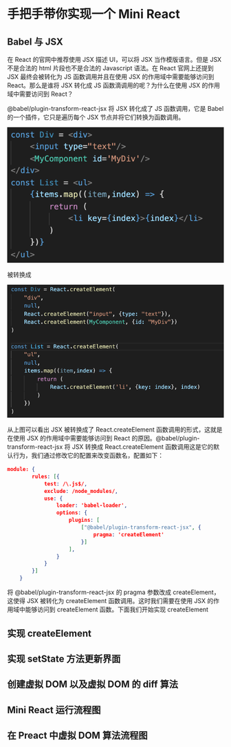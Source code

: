 # 手把手带你实现一个 Mini React

## Babel 与 JSX

在 React 的官网中推荐使用 JSX 描述 UI，可以将 JSX 当作模版语言。但是 JSX 不是合法的 html 片段也不是合法的 Javascript 语法。在 React 官网上还提到 JSX 最终会被转化为 JS 函数调用并且在使用 JSX 的作用域中需要能够访问到 React。那么是谁将 JSX 转化成 JS 函数滴调用的呢？为什么在使用 JSX 的作用域中需要访问到 React？

@babel/plugin-transform-react-jsx 将 JSX 转化成了 JS 函数调用，它是 Babel 的一个插件，它只是遍历每个 JSX 节点并将它们转换为函数调用。

![](./JSX.png)

被转换成

![](./createElement.png)

从上图可以看出 JSX 被转换成了 React.createElement 函数调用的形式，这就是在使用 JSX 的作用域中需要能够访问到 React 的原因。@babel/plugin-transform-react-jsx 将 JSX 转换成 React.createElement 函数调用这是它的默认行为，我们通过修改它的配置来改变函数名，配置如下：

```json
module: {
        rules: [{
            test: /\.js$/,
            exclude: /node_modules/,
            use: {
                loader: 'babel-loader',
                options: {
                    plugins: [
                        ["@babel/plugin-transform-react-jsx", {
                            pragma: 'createElement'
                        }]
                    ],
                }
            }
        }]
    }
```

将 @babel/plugin-transform-react-jsx 的 pragma 参数改成 createElement，这使得 JSX 被转化为 createElement 函数调用。这时我们需要在使用 JSX 的作用域中能够访问到 createElement 函数。下面我们开始实现 createElement

## 实现 createElement

## 实现 setState 方法更新界面

## 创建虚拟 DOM 以及虚拟 DOM 的 diff 算法

## Mini React 运行流程图

## 在 Preact 中虚拟 DOM 算法流程图
